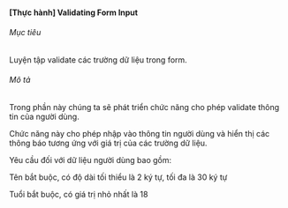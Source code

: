 #### [Thực hành] Validating Form Input
###### Mục tiêu
Luyện tập validate các trường dữ liệu trong form.

###### Mô tả 
Trong phần này chúng ta sẽ phát triển chức năng cho phép validate thông tin của người dùng.

Chức năng này cho phép nhập vào thông tin người dùng và hiển thị các thông báo tương ứng với giá trị của các trường dữ liệu.

Yêu cầu đối với dữ liệu người dùng bao gồm:

Tên bắt buộc, có độ dài tối thiểu là 2 ký tự, tối đa là 30 ký tự

Tuổi bắt buộc, có giá trị nhỏ nhất là 18
